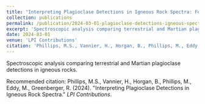 ```yaml
---
title: "Interpreting Plagioclase Detections in Igneous Rock Spectra: Felsic Rocks and Plagioclase-Rich Basalts are Similar to Mars Detections"
collection: publications
permalink: /publication/2024-03-01-plagioclase-detections-igneous-spectra-2024
excerpt: 'Spectroscopic analysis comparing terrestrial and Martian plagioclase detections in igneous rocks.'
date: 2024-03-01
venue: 'LPI Contributions'
citation: 'Phillips, M.S., Vannier, H., Horgan, B., Phillips, M., Eddy, M., Greenberger, R. (2024). &quot;Interpreting Plagioclase Detections in Igneous Rock Spectra.&quot; <i>LPI Contributions</i>.'
---
```

Spectroscopic analysis comparing terrestrial and Martian plagioclase detections in igneous rocks.

Recommended citation: Phillips, M.S., Vannier, H., Horgan, B., Phillips, M., Eddy, M., Greenberger, R. (2024). "Interpreting Plagioclase Detections in Igneous Rock Spectra." <i>LPI Contributions</i>.